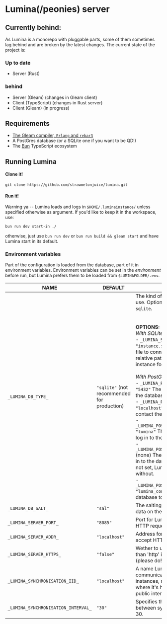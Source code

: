 # Lumina(/peonies) server

## Currently behind:
As Lumina is a monorepo with pluggable parts, some of them sometimes lag behind and are broken by the latest changes. The current state of the project is:
### Up to date
- Server (Rust)

### behind
- Server (Gleam) (changes in Gleam client)
- Client (TypeScript) (changes in Rust server)
- Client (Gleam) (in progress)

## Requirements
- [The Gleam compiler, `Erlang` and `rebar3`](https://gleam.run/getting-started/installing/)
- A PostGres database (or a SQLite one if you want to be QD!)
- The [Bun](https://bun.sh/) TypeScript ecosystem

## Running Lumina

#### Clone it!

```shell
git clone https://github.com/strawmelonjuice/lumina.git
```

#### Run it!

Warning ya -- Lumina loads and logs in `$HOME/.luminainstance/` unless specified otherwise as argument. If you'd like to keep it in the
workspace, use:

```bash
bun run dev start-in ./
```

otherwise, just use `bun run dev` or `bun run build && gleam start` and have Lumina start in its default.


### Environment variables

Part of the configuration is loaded from the database, part of it in environment variables.
Environment variables can be set in the _environment_ before run, but Lumina prefers them to be loaded from `$LUMINAFOLDER/.env`.

| NAME                                | DEFAULT                                     | FOR                                                          |
| ----------------------------------- | ------------------------------------------- | ------------------------------------------------------------ |
| `_LUMINA_DB_TYPE_`                  | `"sqlite"` (not recommended for production) | The kind of database to use. Options are `postgres` or `sqlite`.<br /><br /><br />**OPTIONS:**<br />_With SQLite:_<br />- `_LUMINA_SQLITE_FILE_`    `"instance.sqlite"`    SQLite file to connect to. Always a relative path from the instance folder.<br /><br />_With PostGres DB:_<br />- `_LUMINA_POSTGRES_PORT_`  `"5432"`  The port to contact the database on. <br>- `_LUMINA_POSTGRES_HOST_`    `"localhost"`    The address to contact the database on.<br>- `_LUMINA_POSTGRES_USERNAME_`    `"lumina"`    The username to log in to the database with.<br>- `_LUMINA_POSTGRES_PASSWORD_`    (none)    The password to log in to the database with. If not set, Lumina will try without.<br>- `_LUMINA_POSTGRES_DATABASE_` `"lumina_config"` The database to use. <br> |
| `_LUMINA_DB_SALT_`                  | `"sal"`                                     | The salting to use for some data on the database.            |
| `_LUMINA_SERVER_PORT_`              | `"8085"`                                    | Port for Lumina to accept HTTP requests on.                  |
| `_LUMINA_SERVER_ADDR_`              | `"localhost"`                               | Address for Lumina to accept HTTP requests on.               |
| `_LUMINA_SERVER_HTTPS_`             | `"false"`                                   | Wether to use 'https' rather than 'http' in links, etc. (please do!) |
| `_LUMINA_SYNCHRONISATION_IID_`      | `"localhost"`                               | A name Lumina uses when communicating with other instances, must be equal to where it's http is facing the public internet |
| `_LUMINA_SYNCHRONISATION_INTERVAL_` | `"30"`                                      | Specifies the interval between syncs. Minimum is 30.         |
